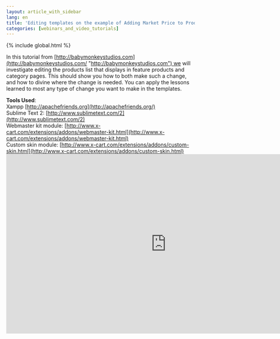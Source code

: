 ```yaml
---
layout: article_with_sidebar
lang: en
title: 'Editing templates on the example of Adding Market Price to Products List in X-Сart 5: Tutorial by Mike White'
categories: [webinars_and_video_tutorials]
---
```


{% include global.html %}

In this tutorial from [http://babymonkeystudios.com](http://babymonkeystudios.com/ "http://babymonkeystudios.com") we will investigate editing the products list that displays in feature products and category pages. This should show you how to both make such a change, and how to divine where the change is needed. You can apply the lessons learned to most any type of change you want to make in the templates. 

**Tools Used**:   
Xampp [http://apachefriends.org](http://apachefriends.org/)  
Sublime Text 2: [http://www.sublimetext.com/2](http://www.sublimetext.com/2)  
Webmaster kit module: [http://www.x-cart.com/extensions/addons/webmaster-kit.html](http://www.x-cart.com/extensions/addons/webmaster-kit.html)  
Custom skin module: [http://www.x-cart.com/extensions/addons/custom-skin.html](http://www.x-cart.com/extensions/addons/custom-skin.html)<iframe class="youtube-player" type="text/html" style="width: 853px; height: 480px" src="http://www.youtube.com/embed/LxpUCoYU_nU" frameborder="0"></iframe>